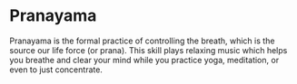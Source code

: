 # Pranayama
Pranayama is the formal practice of controlling the breath, which is the source our life force (or prana).  This skill plays relaxing music which helps you breathe and clear your mind while you practice yoga, meditation, or even to just concentrate.
